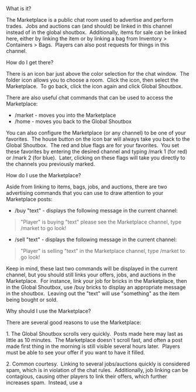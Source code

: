   

What is it?

  

The Marketplace is a public chat room used to advertise and perform trades.  Jobs and auctions can (and should) be linked in this channel instead of in the global shoutbox.  Additionally, items for sale can be linked here, either by linking the item or by linking a bag from Inventory > Containers > Bags.  Players can also post requests for things in this channel.

  

How do I get there?

  

There is an icon bar just above the color selection for the chat window.  The folder icon allows you to choose a room.  Click the icon, then select the Marketplace.  To go back, click the icon again and click Global Shoutbox. 

  

There are also useful chat commands that can be used to access the Marketplace:

  

*   /market - moves you into the Marketplace
*   /home - moves you back to the Global Shoutbox

You can also configure the Marketplace (or any channel) to be one of your favorites.  The house button on the icon bar will always take you back to the Global Shoutbox.  The red and blue flags are for your favorites.  You set these favorites by entering the desired channel and typing /mark 1 (for red) or /mark 2 (for blue).  Later, clicking on these flags will take you directly to the channels you previously marked.

  

How do I use the Marketplace? 

  

Aside from linking to items, bags, jobs, and auctions, there are two advertising commands that you can use to draw attention to your Marketplace posts:

  

*   /buy "text" - displays the following message in the current channel:

> "Player" is buying "text" please see the Marketplace channel, type /market to go look!  

  

*   /sell "text" - displays the following message in the current channel:

> "Player" is selling "text" in the Marketplace channel, type /market to go look!  

  

Keep in mind, these last two commands will be displayed in the current channel, but you should still links your offers, jobs, and auctions in the Marketplace.  For instance, link your job for bricks in the Marketplace, then in the Global Shoutbox, use /buy bricks to display an appropriate message in the shoutbox.  Leaving out the "text" will use "something" as the item being bought or sold.

  

Why should I use the Marketplace?

  

There are several good reasons to use the Marketplace:

  

1\. The Global Shoutbox scrolls very quickly.  Posts made here may last as little as 10 minutes.  The Marketplace doesn\`t scroll fast, and often a post made first thing in the morning is still visible several hours later.  Players must be able to see your offer if you want to have it filled.

  

2\. Common courtesy.  Linking to several jobs/auctions quickly is considered spam, which is in violation of the chat rules.  Additionally, job linking can be contagious, causing other players to link their offers, which further increases spam.  Instead, use a